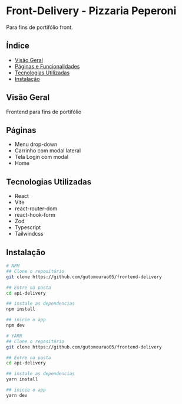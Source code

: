 # Front-Delivery - Pizzaria Peperoni

Para fins de portifólio front.

## Índice

- [Visão Geral](#visão-geral)
- [Páginas e Funcionalidades](#Funcionalidades)
- [Tecnologias Utilizadas](#tecnologias-utilizadas)
- [Instalação](#instalação)

## Visão Geral

Frontend para fins de portifólio

## Páginas
 - Menu drop-down
 - Carrinho com modal lateral
 - Tela Login com modal
 - Home


## Tecnologias Utilizadas

- React
- Vite
- react-router-dom
- react-hook-form
- Zod
- Typescript
- Tailwindcss

## Instalação

```bash
# NPM
## Clone o repositório
git clone https://github.com/gutomourao05/frontend-delivery

## Entre na pasta
cd api-delivery

## instale as dependencias
npm install

## inicie o app
npm dev

# YARN
## Clone o repositório
git clone https://github.com/gutomourao05/frontend-delivery

## Entre na pasta
cd api-delivery

## instale as dependencias
yarn install

## inicie o app
yarn dev